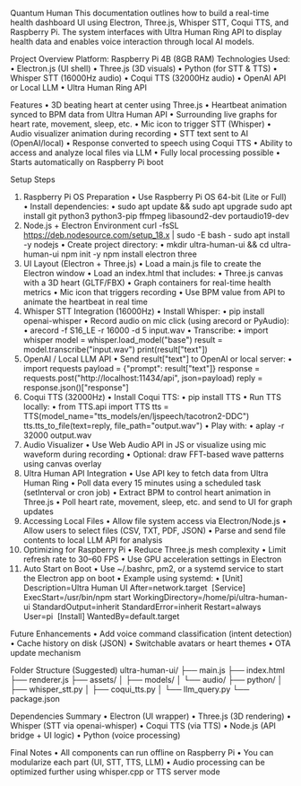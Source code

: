 Quantum Human
This documentation outlines how to build a real-time health dashboard UI using Electron, Three.js, Whisper STT, Coqui TTS, and Raspberry Pi. The system interfaces with Ultra Human Ring API to display health data and enables voice interaction through local AI models.

Project Overview
Platform: Raspberry Pi 4B (8GB RAM)
Technologies Used:
	•	Electron.js (UI shell)
	•	Three.js (3D visuals)
	•	Python (for STT & TTS)
	•	Whisper STT (16000Hz audio)
	•	Coqui TTS (32000Hz audio)
	•	OpenAI API or Local LLM
	•	Ultra Human Ring API

Features
	•	3D beating heart at center using Three.js
	•	Heartbeat animation synced to BPM data from Ultra Human API
	•	Surrounding live graphs for heart rate, movement, sleep, etc.
	•	Mic icon to trigger STT (Whisper)
	•	Audio visualizer animation during recording
	•	STT text sent to AI (OpenAI/local)
	•	Response converted to speech using Coqui TTS
	•	Ability to access and analyze local files via LLM
	•	Fully local processing possible
	•	Starts automatically on Raspberry Pi boot

Setup Steps
1. Raspberry Pi OS Preparation
	•	Use Raspberry Pi OS 64-bit (Lite or Full)
	•	Install dependencies:
	•	sudo apt update && sudo apt upgrade sudo apt install git python3 python3-pip ffmpeg libasound2-dev portaudio19-dev
2. Node.js + Electron Environment
curl -fsSL https://deb.nodesource.com/setup_18.x | sudo -E bash - sudo apt install -y nodejs
	•	Create project directory:
	•	mkdir ultra-human-ui && cd ultra-human-ui npm init -y npm install electron three
3. UI Layout (Electron + Three.js)
	•	Load a main.js file to create the Electron window
	•	Load an index.html that includes:
	•	Three.js canvas with a 3D heart (GLTF/FBX)
	•	Graph containers for real-time health metrics
	•	Mic icon that triggers recording
	•	Use BPM value from API to animate the heartbeat in real time
4. Whisper STT Integration (16000Hz)
	•	Install Whisper:
	•	pip install openai-whisper
	•	Record audio on mic click (using arecord or PyAudio):
	•	arecord -f S16_LE -r 16000 -d 5 input.wav
	•	Transcribe:
	•	import whisper model = whisper.load_model("base") result = model.transcribe("input.wav") print(result["text"])
5. OpenAI / Local LLM API
	•	Send result["text"] to OpenAI or local server:
	•	import requests payload = {"prompt": result["text"]} response = requests.post("http://localhost:11434/api", json=payload) reply = response.json()["response"]
6. Coqui TTS (32000Hz)
	•	Install Coqui TTS:
	•	pip install TTS
	•	Run TTS locally:
	•	from TTS.api import TTS tts = TTS(model_name="tts_models/en/ljspeech/tacotron2-DDC") tts.tts_to_file(text=reply, file_path="output.wav")
	•	Play with:
	•	aplay -r 32000 output.wav
7. Audio Visualizer
	•	Use Web Audio API in JS or visualize using mic waveform during recording
	•	Optional: draw FFT-based wave patterns using canvas overlay
8. Ultra Human API Integration
	•	Use API key to fetch data from Ultra Human Ring
	•	Poll data every 15 minutes using a scheduled task (setInterval or cron job)
	•	Extract BPM to control heart animation in Three.js
	•	Poll heart rate, movement, sleep, etc. and send to UI for graph updates
9. Accessing Local Files
	•	Allow file system access via Electron/Node.js
	•	Allow users to select files (CSV, TXT, PDF, JSON)
	•	Parse and send file contents to local LLM API for analysis
10. Optimizing for Raspberry Pi
	•	Reduce Three.js mesh complexity
	•	Limit refresh rate to 30–60 FPS
	•	Use GPU acceleration settings in Electron
11. Auto Start on Boot
	•	Use ~/.bashrc, pm2, or a systemd service to start the Electron app on boot
	•	Example using systemd:
	•	[Unit] Description=Ultra Human UI After=network.target  [Service] ExecStart=/usr/bin/npm start WorkingDirectory=/home/pi/ultra-human-ui StandardOutput=inherit StandardError=inherit Restart=always User=pi  [Install] WantedBy=default.target

Future Enhancements
	•	Add voice command classification (intent detection)
	•	Cache history on disk (JSON)
	•	Switchable avatars or heart themes
	•	OTA update mechanism

Folder Structure (Suggested)
ultra-human-ui/ ├── main.js ├── index.html ├── renderer.js ├── assets/ │   ├── models/ │   └── audio/ ├── python/ │   ├── whisper_stt.py │   ├── coqui_tts.py │   └── llm_query.py └── package.json

Dependencies Summary
	•	Electron (UI wrapper)
	•	Three.js (3D rendering)
	•	Whisper (STT via openai-whisper)
	•	Coqui TTS (via TTS)
	•	Node.js (API bridge + UI logic)
	•	Python (voice processing)

Final Notes
	•	All components can run offline on Raspberry Pi
	•	You can modularize each part (UI, STT, TTS, LLM)
	•	Audio processing can be optimized further using whisper.cpp or TTS server mode
